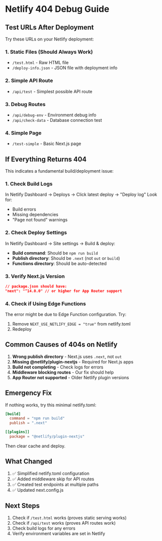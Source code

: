 # Netlify 404 Debug Guide

## Test URLs After Deployment

Try these URLs on your Netlify deployment:

### 1. Static Files (Should Always Work)
- `/test.html` - Raw HTML file
- `/deploy-info.json` - JSON file with deployment info

### 2. Simple API Route
- `/api/test` - Simplest possible API route

### 3. Debug Routes
- `/api/debug-env` - Environment debug info
- `/api/check-data` - Database connection test

### 4. Simple Page
- `/test-simple` - Basic Next.js page

## If Everything Returns 404

This indicates a fundamental build/deployment issue:

### 1. Check Build Logs
In Netlify Dashboard → Deploys → Click latest deploy → "Deploy log"
Look for:
- Build errors
- Missing dependencies
- "Page not found" warnings

### 2. Check Deploy Settings
In Netlify Dashboard → Site settings → Build & deploy:
- **Build command**: Should be `npm run build`
- **Publish directory**: Should be `.next` (not `out` or `build`)
- **Functions directory**: Should be auto-detected

### 3. Verify Next.js Version
```json
// package.json should have:
"next": "^14.0.0" // or higher for App Router support
```

### 4. Check if Using Edge Functions
The error might be due to Edge Function configuration. Try:
1. Remove `NEXT_USE_NETLIFY_EDGE = "true"` from netlify.toml
2. Redeploy

## Common Causes of 404s on Netlify

1. **Wrong publish directory** - Next.js uses `.next`, not `out`
2. **Missing @netlify/plugin-nextjs** - Required for Next.js apps
3. **Build not completing** - Check logs for errors
4. **Middleware blocking routes** - Our fix should help
5. **App Router not supported** - Older Netlify plugin versions

## Emergency Fix

If nothing works, try this minimal netlify.toml:
```toml
[build]
  command = "npm run build"
  publish = ".next"

[[plugins]]
  package = "@netlify/plugin-nextjs"
```

Then clear cache and deploy.

## What Changed

1. ✅ Simplified netlify.toml configuration
2. ✅ Added middleware skip for API routes
3. ✅ Created test endpoints at multiple paths
4. ✅ Updated next.config.js

## Next Steps

1. Check if `/test.html` works (proves static serving works)
2. Check if `/api/test` works (proves API routes work)
3. Check build logs for any errors
4. Verify environment variables are set in Netlify 